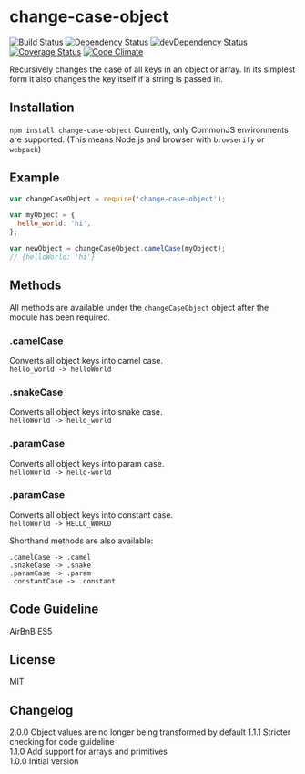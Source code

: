# change-case-object

[![Build Status](https://travis-ci.org/BinaryThumb/change-case-object.svg?branch=master)](https://travis-ci.org/BinaryThumb/change-case-object)
[![Dependency Status](https://david-dm.org/BinaryThumb/change-case-object.svg)](https://david-dm.org/BinaryThumb/change-case-object)
[![devDependency Status](https://david-dm.org/BinaryThumb/change-case-object/dev-status.svg)](https://david-dm.org/BinaryThumb/change-case-object#info=devDependencies)
[![Coverage Status](https://coveralls.io/repos/BinaryThumb/change-case-object/badge.svg?branch=master&service=github)](https://coveralls.io/github/BinaryThumb/change-case-object?branch=master)
[![Code Climate](https://codeclimate.com/github/BinaryThumb/change-case-object/badges/gpa.svg)](https://codeclimate.com/github/BinaryThumb/change-case-object)

Recursively changes the case of all keys in an object or array. In its simplest form it also changes the key itself if a string is passed in.

## Installation

`npm install change-case-object`
Currently, only CommonJS environments are supported. (This means Node.js and browser with `browserify` or `webpack`)

## Example

```javascript
var changeCaseObject = require('change-case-object');

var myObject = {
  hello_world: 'hi',
};

var newObject = changeCaseObject.camelCase(myObject);
// {helloWorld: 'hi'}
```

## Methods
All methods are available under the `changeCaseObject` object after the module has been required.

### .camelCase
Converts all object keys into camel case.  
`hello_world -> helloWorld`

### .snakeCase
Converts all object keys into snake case.  
`helloWorld -> hello_world`

### .paramCase
Converts all object keys into param case.  
`helloWorld -> hello-world`

### .paramCase
Converts all object keys into constant case.  
`helloWorld -> HELLO_WORLD`

Shorthand methods are also available:
```
.camelCase -> .camel
.snakeCase -> .snake
.paramCase -> .param
.constantCase -> .constant
```

## Code Guideline
AirBnB ES5

## License
MIT

## Changelog
2.0.0 Object values are no longer being transformed by default
1.1.1 Stricter checking for code guideline  
1.1.0 Add support for arrays and primitives  
1.0.0 Initial version
